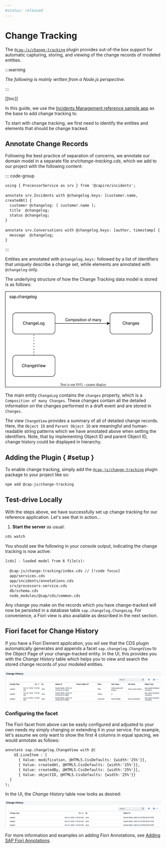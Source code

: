 ```yaml
---
#status: released
---
```


# Change Tracking

The [`@cap-js/change-tracking`](https://www.npmjs.com/package/@cap-js/change-tracking) plugin provides out-of-the box support for automatic capturing, storing, and viewing of the change records of modeled entities.

:::warning

_The following is mainly written from a Node.js perspective._ <!--For Java's perspective, please see [Java - Change Tracking](../../java/change-tracking).-->

:::

[[toc]]


In this guide, we use the [Incidents Management reference sample app](https://github.com/SAP-samples/cap-sample-incidents-mgmt) as the base to add change tracking to.

To start with change tracking, we first need to identify the entities and elements that should be change tracked.

## Annotate Change Records

Following the best practice of separation of concerns, we annotate our domain model in a separate file _srv/change-tracking.cds_, which we add to our project with the following content:

::: code-group

```cds [srv/change-tracking.cds]
using { ProcessorService as srv } from '@capire/incidents';

annotate srv.Incidents with @changelog.keys: [customer.name, createdAt] {
  customer @changelog: [ customer.name ];
  title  @changelog;
  status @changelog;
}

annotate srv.Conversations with @changelog.keys: [author, timestamp] {
  message  @changelog;
}
```

:::

Entities are annotated with `@changelog.keys:` followed by a list of identifiers that uniquely describe a change set, while elements are annotated with `@changelog` only.

The underlying structure of how the Change Tracking data model is stored is as follows:

<img src="./assets/DataModel.drawio.svg" alt="Data Subjects.drawio" style="zoom:111%;" />

The main entity `ChangeLog` contains the `changes` property, which is a `Composition of many Changes`. These changes contain all the detailed information on the changes performed in a draft event and are stored in `Changes`.

The view `ChangeView` provides a summary of all of detailed change records. Here, the `Object ID` and `Parent Object ID` are meaningful and human-readable string patterns which we have annotated above when setting the identifiers. Note, that by implementing Object ID and parent Object ID, change history could be displayed in hierarchy.

## Adding the Plugin { #setup }

To enable change tracking, simply add the  [`@cap-js/change-tracking`](https://www.npmjs.com/package/@cap-js/change-tracking) plugin package to your project like so:

```sh
npm add @cap-js/change-tracking
```

## Test-drive Locally

With the steps above, we have successfully set up change tracking for our reference application. Let's see that in action…

1. **Start the server** as usual:

  ```sh
  cds watch
  ```

  You should see the following in your console output, indicating the change tracking is now active:

  ```log
  [cds] - loaded model from 6 file(s):

    @cap-js/change-tracking/index.cds // [!code focus]
    app/services.cds
    app/incidents/annotations.cds
    srv/processors-service.cds
    db/schema.cds
    node_modules/@sap/cds/common.cds
  ```

  Any change you make on the records which you have change-tracked will now be persisted in a database table `sap.changelog.ChangeLog`.
  For convenience, a Fiori view is also available as described in the next section.

## Fiori facet for Change History

If you have a Fiori Element application, you wil see that the CDS plugin automatically generates and appends a facet `sap.changelog.ChangeView` to the Object Page of your change-tracked entity. In the UI, this provides you with the *Change History* table which helps you to view and search the stored change records of your modeled entities.

<img src="./assets/ChangeHistoryTable.png" style="zoom:111%;" />

### Configuring the facet

The Fiori facet from above can be easily configured and adjusted to your own needs my simply changing or extending it in your service. For example, let's assume we only want to show the first 4 columns in equal spacing, we would annotate as follows:

```cds
annotate sap.changelog.ChangeView with @(
    UI.LineItem : [
      { Value: modification, @HTML5.CssDefaults: {width:'25%'}},
      { Value: createdAt, @HTML5.CssDefaults: {width:'25%'}},
      { Value: createdBy, @HTML5.CssDefaults: {width:'25%'}},
      { Value: objectID, @HTML5.CssDefaults: {width:'25%'}}
  ]
);
```
In the UI, the *Change History* table now looks as desired:

<img src="./assets/ChangeHistoryTableCustom.png" style="zoom:111%;" />

For more information and examples on adding Fiori Annotations, see [Adding SAP Fiori Annotations](http://localhost:5173/docs/advanced/fiori#fiori-annotations).
